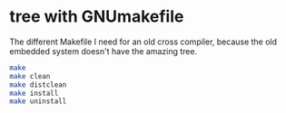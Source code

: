 # tree with GNUmakefile

The different Makefile I need for an old cross compiler, because the old embedded system doesn't have the amazing tree.

```bash
make
make clean
make distclean
make install
make uninstall
```

